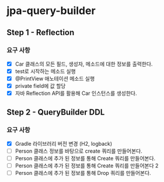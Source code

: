 # jpa-query-builder

## Step 1 - Reflection
### 요구 사항
+ [x] Car 클래스의 모든 필드, 생성자, 메소드에 대한 정보를 출력한다.
+ [x] test로 시작하는 메소드 실행
+ [x] @PrintView 애노테이션 메소드 실행
+ [x] private field에 값 할당
+ [x] 자바 Reflection API를 활용해 Car 인스턴스를 생성한다.

## Step 2 - QueryBuilder DDL
### 요구 사항
+ [x] Gradle 라이브러리 버전 변경 (H2, logback)
+ [ ] Person 클래스 정보를 바탕으로 create 쿼리를 만들어본다.
+ [ ] Person 클래스에 추가 된 정보를 통해 Create 쿼리를 만들어본다.
+ [ ] Person 클래스에 추가 된 정보를 통해 Create 쿼리를 만들어본다 2
+ [ ] Person 클래스에 추가 된 정보를 통해 Drop 쿼리를 만들어본다.